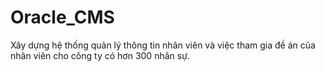 # Oracle_CMS
Xây dựng hệ thống quản lý thông tin nhân viên và việc tham gia đề án của nhân viên cho công ty có hơn 300 nhân sự.
